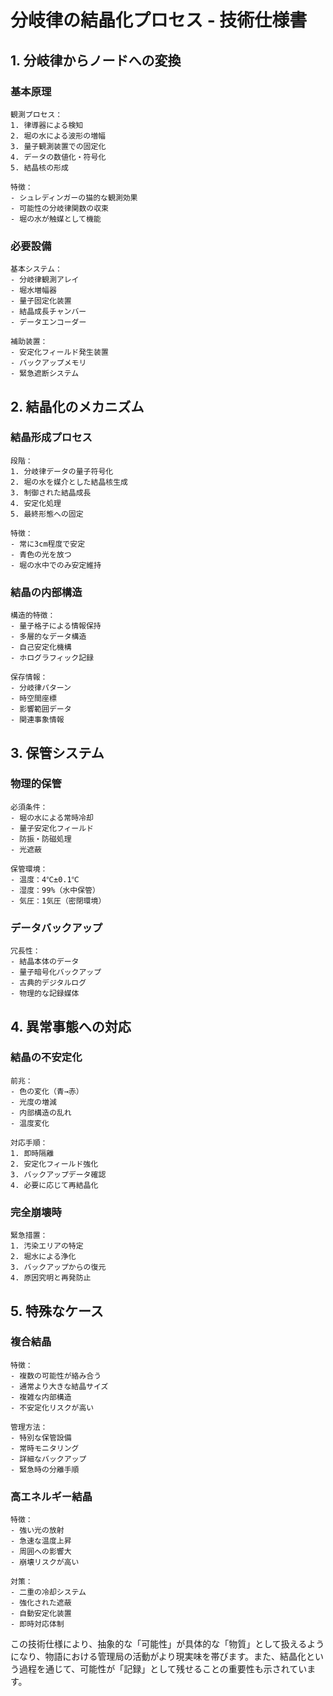 # 分岐律の結晶化プロセス - 技術仕様書

## 1. 分岐律からノードへの変換

### 基本原理
```
観測プロセス：
1. 律導器による検知
2. 堀の水による波形の増幅
3. 量子観測装置での固定化
4. データの数値化・符号化
5. 結晶核の形成

特徴：
- シュレディンガーの猫的な観測効果
- 可能性の分岐律関数の収束
- 堀の水が触媒として機能
```

### 必要設備
```
基本システム：
- 分岐律観測アレイ
- 堀水増幅器
- 量子固定化装置
- 結晶成長チャンバー
- データエンコーダー

補助装置：
- 安定化フィールド発生装置
- バックアップメモリ
- 緊急遮断システム
```

## 2. 結晶化のメカニズム

### 結晶形成プロセス
```
段階：
1. 分岐律データの量子符号化
2. 堀の水を媒介とした結晶核生成
3. 制御された結晶成長
4. 安定化処理
5. 最終形態への固定

特徴：
- 常に3cm程度で安定
- 青色の光を放つ
- 堀の水中でのみ安定維持
```

### 結晶の内部構造
```
構造的特徴：
- 量子格子による情報保持
- 多層的なデータ構造
- 自己安定化機構
- ホログラフィック記録

保存情報：
- 分岐律パターン
- 時空間座標
- 影響範囲データ
- 関連事象情報
```

## 3. 保管システム

### 物理的保管
```
必須条件：
- 堀の水による常時冷却
- 量子安定化フィールド
- 防振・防磁処理
- 光遮蔽

保管環境：
- 温度：4℃±0.1℃
- 湿度：99%（水中保管）
- 気圧：1気圧（密閉環境）
```

### データバックアップ
```
冗長性：
- 結晶本体のデータ
- 量子暗号化バックアップ
- 古典的デジタルログ
- 物理的な記録媒体
```

## 4. 異常事態への対応

### 結晶の不安定化
```
前兆：
- 色の変化（青→赤）
- 光度の増減
- 内部構造の乱れ
- 温度変化

対応手順：
1. 即時隔離
2. 安定化フィールド強化
3. バックアップデータ確認
4. 必要に応じて再結晶化
```

### 完全崩壊時
```
緊急措置：
1. 汚染エリアの特定
2. 堀水による浄化
3. バックアップからの復元
4. 原因究明と再発防止
```

## 5. 特殊なケース

### 複合結晶
```
特徴：
- 複数の可能性が絡み合う
- 通常より大きな結晶サイズ
- 複雑な内部構造
- 不安定化リスクが高い

管理方法：
- 特別な保管設備
- 常時モニタリング
- 詳細なバックアップ
- 緊急時の分離手順
```

### 高エネルギー結晶
```
特徴：
- 強い光の放射
- 急速な温度上昇
- 周囲への影響大
- 崩壊リスクが高い

対策：
- 二重の冷却システム
- 強化された遮蔽
- 自動安定化装置
- 即時対応体制
```

この技術仕様により、抽象的な「可能性」が具体的な「物質」として扱えるようになり、物語における管理局の活動がより現実味を帯びます。また、結晶化という過程を通じて、可能性が「記録」として残せることの重要性も示されています。